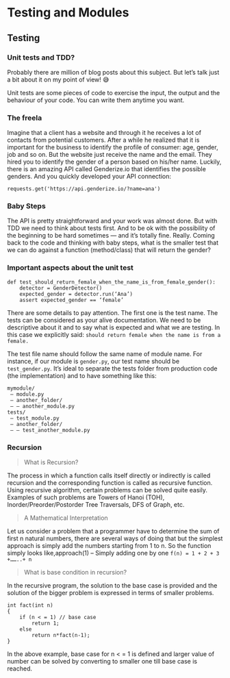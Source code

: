 # Testing and Modules

## Testing
### Unit tests and TDD?
Probably there are million of blog posts about this subject. But let’s talk just a bit about it on my point of view! 😅

Unit tests are some pieces of code to exercise the input, the output and the behaviour of your code. You can write them anytime you want.

### The freela
Imagine that a client has a website and through it he receives a lot of contacts from potential customers. After a while he realized that it is important for the business to identify the profile of consumer: age, gender, job and so on. But the website just receive the name and the email.
They hired you to identify the gender of a person based on his/her name. Luckily, there is an amazing API called Genderize.io that identifies the possible genders. And you quickly developed your API connection:

```
requests.get('https://api.genderize.io/?name=ana')
```
### Baby Steps

The API is pretty straightforward and your work was almost done. But with TDD we need to think about tests first. And to be ok with the possibility of the beginning to be hard sometimes — and it’s totally fine. Really.
Coming back to the code and thinking with baby steps, what is the smaller test that we can do against a function (method/class) that will return the gender?

### Important aspects about the unit test

```
def test_should_return_female_when_the_name_is_from_female_gender():
    detector = GenderDetector()
    expected_gender = detector.run(‘Ana’)
    assert expected_gender == ‘female’
```
There are some details to pay attention. The first one is the test name. The tests can be considered as your alive documentation. We need to be descriptive about it and to say what is expected and what we are testing. In this case we explicitly said: `should return female when the name is from a female.`

The test file name should follow the same name of module name. For instance, if our module is `gender.py`, our test name should be `test_gender.py`. It’s ideal to separate the tests folder from production code (the implementation) and to have something like this:

```
mymodule/
 — module.py
 — another_folder/
 — — another_module.py
tests/
 — test_module.py
 — another_folder/
 — — test_another_module.py
```
### Recursion

> What is Recursion?

The process in which a function calls itself directly or indirectly is called recursion and the corresponding function is called as recursive function. Using recursive algorithm, certain problems can be solved quite easily. Examples of such problems are Towers of Hanoi (TOH), Inorder/Preorder/Postorder Tree Traversals, DFS of Graph, etc.

> A Mathematical Interpretation

Let us consider a problem that a programmer have to determine the sum of first n natural numbers, there are several ways of doing that but the simplest approach is simply add the numbers starting from 1 to n. So the function simply looks like,approach(1) – Simply adding one by one
`f(n) = 1 + 2 + 3 +……..+ n`

> What is base condition in recursion?

In the recursive program, the solution to the base case is provided and the solution of the bigger problem is expressed in terms of smaller problems. 

```
int fact(int n)
{
    if (n < = 1) // base case
        return 1;
    else    
        return n*fact(n-1);    
}
```

In the above example, base case for n < = 1 is defined and larger value of number can be solved by converting to smaller one till base case is reached.